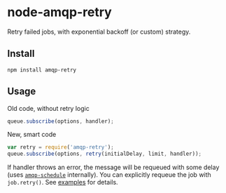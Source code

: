 node-amqp-retry
===============

Retry failed jobs, with exponential backoff (or custom) strategy.

## Install

```
npm install amqp-retry
```

## Usage

Old code, without retry logic

```js
queue.subscribe(options, handler);
```

New, smart code

```js
var retry = require('amqp-retry');
queue.subscribe(options, retry(initialDelay, limit, handler));
```

If handler throws an error, the message will be requeued with some delay (uses [`amqp-schedule`](https://github.com/purposeindustries/node-amqp-schedule/) internally).
You can explicitly requeue the job with `job.retry()`. See [examples](https://github.com/purposeindustries/node-amqp-retry/tree/master/examples) for details.
